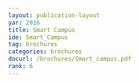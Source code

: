 ```yaml
---
layout: publication-layout
yar: 2016
title: Smart Campus
ide: Smart_Campus
tag: brochures
categories: brochures
docurl: /brochures/Smart_campus.pdf
rank: 6
---
```

    
